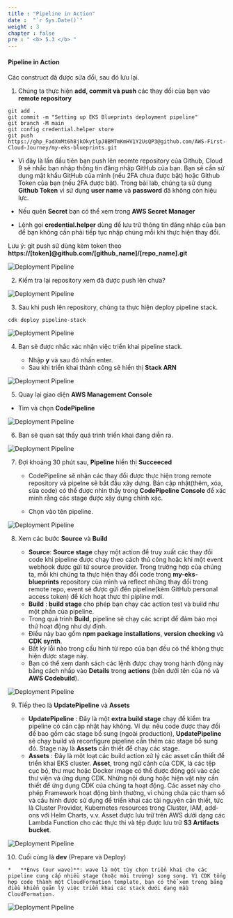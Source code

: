 ```yaml
---
title : "Pipeline in Action"
date :  "`r Sys.Date()`" 
weight : 3 
chapter : false
pre : " <b> 5.3 </b> "
---
```


#### Pipeline in Action

Các construct đã được sửa đổi, sau đó lưu lại.

1.  Chúng ta thực hiện **add, commit và push** các thay đổi của bạn vào **remote repository**

```
git add .
git commit -m "Setting up EKS Blueprints deployment pipeline"
git branch -M main
git config credential.helper store
git push https://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@github.com/AWS-First-Cloud-Journey/my-eks-blueprints.git
```

*   Vì đây là lần đầu tiên bạn push lên reomte repository của Github, Cloud 9 sẽ nhắc bạn nhập thông tin đăng nhập GitHub của bạn. Bạn sẽ cần sử dụng mật khẩu GitHub của mình (nếu 2FA chưa được bật) hoặc Github Token của bạn (nếu 2FA được bật). Trong bài lab, chúng ta sử dụng **Github Token** vì sử dụng **user name** và **password** đã không còn hiệu lực.
    
*   Nếu quên **Secret** bạn có thể xem trong **AWS Secret Manager**
    
*   Lệnh gọi **credential.helper** dùng để lưu trữ thông tin đăng nhập của bạn để bạn không cần phải tiếp tục nhập chúng mỗi khi thực hiện thay đổi.
    

Lưu ý: git push sử dùng kèm token theo **https://\[token\]@github.com/\[github\_name\]/\[repo\_name\].git**

![Deployment Pipeline](/images/5-Deploymentpipeline/00013.png?featherlight=false&width=90pc)

2.  Kiểm tra lại repository xem đã được push lên chưa?

![Deployment Pipeline](/images/5-Deploymentpipeline/00014.png?featherlight=false&width=90pc)

3.  Sau khi push lên repository, chúng ta thực hiện deploy pipeline stack.

```
cdk deploy pipeline-stack
```

![Deployment Pipeline](/images/5-Deploymentpipeline/00015.png?featherlight=false&width=90pc)

4.  Bạn sẽ được nhắc xác nhận việc triển khai pipeline stack.
    
    *   Nhập **y** và sau đó nhấn enter.
    *   Sau khi triển khai thành công sẽ hiển thị **Stack ARN**

![Deployment Pipeline](/images/5-Deploymentpipeline/00016.png?featherlight=false&width=90pc)

5.  Quay lại giao diện **AWS Management Console**

*   Tìm và chọn **CodePipeline**

![Deployment Pipeline](/images/5-Deploymentpipeline/00017.png?featherlight=false&width=90pc)

6.  Bạn sẽ quan sát thấy quá trình triển khai đang diễn ra.

![Deployment Pipeline](/images/5-Deploymentpipeline/00018.png?featherlight=false&width=90pc)

7.  Đợi khoảng 30 phút sau, **Pipeline** hiển thị **Succeeced**
    
    *   CodePipeline sẽ nhận các thay đổi được thực hiện trong remote repository và pipelne sẽ bắt đầu xây dựng. Bản cập nhật(thêm, xóa, sửa code) có thể được nhìn thấy trong **CodePipeline Console** để xác minh rằng các stage được xây dựng chính xác.
        
    *   Chọn vào tên pipeline.
        

![Deployment Pipeline](/images/5-Deploymentpipeline/00019.png?featherlight=false&width=90pc)

8.  Xem các bước **Source** và **Build**
    
    *   **Source**: **Source stage** chạy một action để truy xuất các thay đổi code khi pipeline được chạy theo cách thủ công hoặc khi một event webhook được gửi từ source provider. Trong trường hợp của chúng ta, mỗi khi chúng ta thực hiện thay đổi code trong **my-eks-blueprints** repository của mình và reflect những thay đổi trong remote repo, event sẽ được gửi đến pipeline(kèm GitHub personal access token) để kích hoạt thực thi pipline mới.
    *   **Build** : **build stage** cho phép bạn chạy các action test và build như một phần của pipeline.
    *   Trong quá trình **Build**, pipeline sẽ chạy các script để đảm bảo mọi thứ hoạt động như dự định.
    *   Điều này bao gồm **npm package installations**, **version checking** và **CDK synth**.
    *   Bất kỳ lỗi nào trong cấu hình từ repo của bạn đều có thể không thực hiện được stage này.
    *   Bạn có thể xem danh sách các lệnh được chạy trong hành động này bằng cách nhấp vào **Details** trong **actions** (bên dưới tên của nó và **AWS Codebuild**).

![Deployment Pipeline](/images/5-Deploymentpipeline/00020.png?featherlight=false&width=90pc)

9.  Tiếp theo là **UpdatePipeline** và **Assets**
    
    *   **UpdatePipeline** : Đây là một **extra build stage** chạy để kiểm tra pipeline có cần cập nhật hay không. Ví dụ: nếu code được thay đổi để bao gồm các stage bổ sung (ngoài production), **UpdatePipeline** sẽ chạy build và reconfigure pipeline cần thêm các stage bổ sung đó. Stage này là **Assets** cần thiết để chạy các stage.
    *   **Assets** : Đây là một loạt các build action xử lý các asset cần thiết để triển khai EKS cluster. **Asset**, trong ngữ cảnh của CDK, là các tệp cục bộ, thư mục hoặc Docker image có thể được đóng gói vào các thư viện và ứng dụng CDK. Những nội dung hoặc hiện vật này cần thiết để ứng dụng CDK của chúng ta hoạt động. Các asset này cho phép Framework hoạt động bình thường, vì chúng chứa các tham số và cấu hình được sử dụng để triển khai các tài nguyên cần thiết, tức là Cluster Provider, Kubernetes resources trong Cluster, IAM, add-ons với Helm Charts, v.v. Asset được lưu trữ trên AWS dưới dạng các Lambda Function cho các thực thi và tệp được lưu trữ **S3 Artifacts bucket**.

![Deployment Pipeline](/images/5-Deploymentpipeline/00021.png?featherlight=false&width=90pc)

10.  Cuối cùng là **dev** (Prepare và Deploy)
    
    *   **Envs (our wave)**: wave là một tùy chọn triển khai cho các pipeline cung cấp nhiều stage (hoặc môi trường) song song. Vì CDK tổng hợp code thành một CloudFormation template, bạn có thể xem trong bảng điều khiển quản lý việc triển khai các stack dưới dạng mẫu CloudFormation.

![Deployment Pipeline](/images/5-Deploymentpipeline/00022.png?featherlight=false&width=90pc)